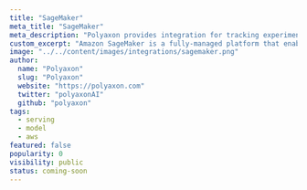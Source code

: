 ```yaml
---
title: "SageMaker"
meta_title: "SageMaker"
meta_description: "Polyaxon provides integration for tracking experiment running on SageMaker as well as a module for packaging and deploying models on SageMaker."
custom_excerpt: "Amazon SageMaker is a fully-managed platform that enables developers and data scientists to quickly and easily build, train, and deploy machine learning."
image: "../../content/images/integrations/sagemaker.png"
author:
  name: "Polyaxon"
  slug: "Polyaxon"
  website: "https://polyaxon.com"
  twitter: "polyaxonAI"
  github: "polyaxon"
tags:
  - serving
  - model
  - aws
featured: false
popularity: 0
visibility: public
status: coming-soon
---
```


